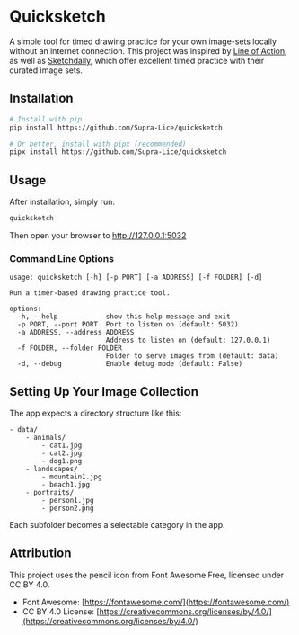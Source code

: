 # Quicksketch

A simple tool for timed drawing practice for your own image-sets locally without an internet connection.
This project was inspired by [Line of Action](https://line-of-action.com/), as well as [Sketchdaily](https://www.sketchdaily.net/), which offer excellent timed practice with their curated image sets.

## Installation

```bash
# Install with pip
pip install https://github.com/Supra-Lice/quicksketch

# Or better, install with pipx (recommended)
pipx install https://github.com/Supra-Lice/quicksketch
```

## Usage

After installation, simply run:

```bash
quicksketch
```

Then open your browser to http://127.0.0.1:5032

### Command Line Options

```
usage: quicksketch [-h] [-p PORT] [-a ADDRESS] [-f FOLDER] [-d]

Run a timer-based drawing practice tool.

options:
  -h, --help            show this help message and exit
  -p PORT, --port PORT  Port to listen on (default: 5032)
  -a ADDRESS, --address ADDRESS
                        Address to listen on (default: 127.0.0.1)
  -f FOLDER, --folder FOLDER
                        Folder to serve images from (default: data)
  -d, --debug           Enable debug mode (default: False)
```

## Setting Up Your Image Collection

The app expects a directory structure like this:

```
- data/
    - animals/
        - cat1.jpg
        - cat2.jpg
        - dog1.png
    - landscapes/
        - mountain1.jpg
        - beach1.jpg
    - portraits/
        - person1.jpg
        - person2.png
```

Each subfolder becomes a selectable category in the app.


## Attribution

This project uses the pencil icon from Font Awesome Free, licensed under CC BY 4.0.
- Font Awesome: [https://fontawesome.com/](https://fontawesome.com/)
- CC BY 4.0 License: [https://creativecommons.org/licenses/by/4.0/](https://creativecommons.org/licenses/by/4.0/)